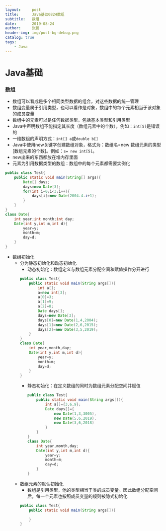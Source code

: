 ```yaml
---
layout:     post 
title:      Java基础0824数组
subtitle:   数组
date:       2019-08-24
author:     张鹏
header-img: img/post-bg-debug.png
catalog: true   
tags:                         
    - Java
---
```


# Java基础

### 数组

- 数组可以看成是多个相同类型数据的组合，对这些数据的统一管理
- 数组变量属于引用类型，也可以看作是对象，数组中的每个元素相当于该对象的成员变量
- 数组中的元素可以是任何数据类型，包括基本类型和引用类型
- Java中声明数组不能指定其长度（数组元素中的个数），例如：`int[5]`是错误的
- 一维数组的声明方式：`int[] a`或`double b[]`
- Java中使用new关键字创建数组对象，格式为：数组名=new 数组元素的类型[数组元素的个数]。例如：`s= new int[5]`。
- new出来的东西都放在堆内存里面
- 元素为引用数据类型的数组：数组中的每个元素都需要实例化
```java
public class Test{
    public static void main(String[] args){
        Date[] days;
        days=new Date[3];
        for(int i=0;i<3;i++){
            days[i]=new Date(2004.4.i+1);
        }
    }
}
class Date{
    int year;int month;int day;
    Date(int y,int m,int d){
        year=y;
        month=m;
        day=d;
    }
}
```
- 数组初始化
   - 分为静态初始化和动态初始化
      - 动态初始化：数组定义与数组元素分配空间和赋值操作分开进行
      ```java
      public class Test{
          public static void main(String args[]){
              int a[];
              a=new int[3];
              a[0]=3;
              a[1]=9;
              a[2]=8;
              Date days[];
              days=new Date[3];
              days[0]=new Date(1,4,2004);
              days[1]=new Date(2,6,2015);
              days[2]=new Date(3,5,2019);
          }
      } 
      class Date{
          int year,month,day;
          Date(int y,int m,int d){
              year=y;
              month=m;
              day=d;
          }
      }
      ```
      - 静态初始化：在定义数组的同时为数组元素分配空间并赋值
         ```java
         public class Test{
             public static void main(String args[]){
                 int a[]={3,6,9};
                 Date days[]={
                     new Date(1,3,3005),
                     new Date(5,6,2019),
                     new Date(3,6,2018)
                 }
             }
         }
         class Date{
             int year,month,day;
             Date(int y,int m,int d){
                 year=y;
                 month=m;
                 day=d;
             }
         }
         ```
   - 数组元素的默认初始化
      - 数组是引用类型，他的类型相当于类的成员变量。因此数组分配空间后，每一个元素也按照成员变量的规则被隐式初始化
      ```java
      public class Test{
          public static void main(String args[]){
              
          }
      }
      ```